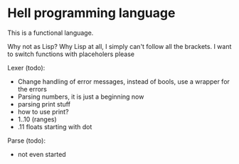 # Hell programming language
This is a functional language.

Why not as Lisp?
Why Lisp at all, I simply can't follow all the brackets.
I want to switch functions with placeholers please

Lexer (todo):
- Change handling of error messages, instead of bools, use a wrapper for the errors
- Parsing numbers, it is just a beginning now
- parsing print stuff
- how to use print?
- 1..10 (ranges)
- .11 floats starting with dot

Parse (todo):
- not even started
